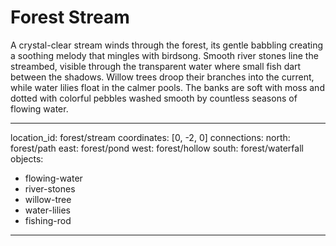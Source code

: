 # Forest Stream

A crystal-clear stream winds through the forest, its gentle babbling creating a soothing melody that mingles with birdsong. Smooth river stones line the streambed, visible through the transparent water where small fish dart between the shadows. Willow trees droop their branches into the current, while water lilies float in the calmer pools. The banks are soft with moss and dotted with colorful pebbles washed smooth by countless seasons of flowing water.

---
location_id: forest/stream
coordinates: [0, -2, 0]
connections:
  north: forest/path
  east: forest/pond
  west: forest/hollow
  south: forest/waterfall
objects:
  - flowing-water
  - river-stones
  - willow-tree
  - water-lilies
  - fishing-rod
---